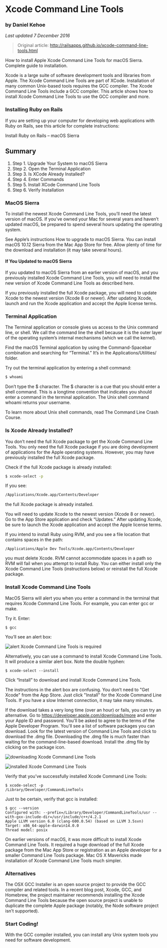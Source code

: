 # Xcode Command Line Tools

### by Daniel Kehoe  
*Last updated 7 December 2016*

> Original article: http://railsapps.github.io/xcode-command-line-tools.html

How to install Apple Xcode Command Line Tools for macOS Sierra. Complete guide to installation.

Xcode is a large suite of software development tools and libraries from Apple. The Xcode Command Line Tools are part of XCode. Installation of many common Unix-based tools requires the GCC compiler. The Xcode Command Line Tools include a GCC compiler. This article shows how to install Xcode Command Line Tools to use the GCC compiler and more.

### Installing Ruby on Rails
If you are setting up your computer for developing web applications with Ruby on Rails, see this article for complete instructions:

Install Ruby on Rails – macOS Sierra

## Summary
1. Step 1. Upgrade Your System to macOS Sierra
1. Step 2. Open the Terminal Application
1. Step 3. Is XCode Already Installed?
1. Step 4. Enter Commands
1. Step 5. Install XCode Command Line Tools
1. Step 6. Verify Installation

### MacOS Sierra
To install the newest Xcode Command Line Tools, you’ll need the latest version of macOS. 
If you’ve owned your Mac for several years and haven’t updated macOS, be prepared to spend several hours updating the operating system.

See Apple’s instructions How to upgrade to macOS Sierra. 
You can install macOS 10.12 Sierra from the Mac App Store for free. Allow plenty of time for the download and installation (it may take several hours).

#### If You Updated to macOS Sierra
If you updated to macOS Sierra from an earlier version of macOS, and you previously installed Xcode Command Line Tools, 
you will need to install the new version of Xcode Command Line Tools as described here.

If you previously installed the full Xcode package, you will need to update Xcode to the newest version (Xcode 8 or newer). 
After updating Xcode, launch and run the Xcode application and accept the Apple license terms.

### Terminal Application
The Terminal application or console gives us access to the Unix command line, or shell. We call the command line the shell because it is the outer layer of the operating system’s internal mechanisms (which we call the kernel).

Find the macOS Terminal application by using the Command-Spacebar combination and searching for “Terminal.” It’s in the Applications/Utilities/ folder.

Try out the terminal application by entering a shell command:

```bash
$ whoami
```

Don’t type the $ character. The $ character is a cue that you should enter a shell command. This is a longtime convention that indicates you should enter a command in the terminal application. The Unix shell command whoami returns your username.

To learn more about Unix shell commands, read The Command Line Crash Course.

### Is Xcode Already Installed?
You don’t need the full Xcode package to get the Xcode Command Line Tools. You only need the full Xcode package if you are doing development of applications for the Apple operating systems. However, you may have previously installed the full Xcode package.

Check if the full Xcode package is already installed:

```bash
$ xcode-select -p
```

If you see:
```bash
/Applications/Xcode.app/Contents/Developer
```
the full Xcode package is already installed.

You will need to update Xcode to the newest version (Xcode 8 or newer). Go to the App Store application and check “Updates.” After updating Xcode, be sure to launch the Xcode application and accept the Apple license terms.

If you intend to install Ruby using RVM, and you see a file location that contains spaces in the path:
```
/Applications/Apple Dev Tools/Xcode.app/Contents/Developer
```
you must delete Xcode. RVM cannot accommodate spaces in a path so RVM will fail when you attempt to install Ruby. You can either install only the Xcode Command Line Tools (instructions below) or reinstall the full Xcode package.

### Install Xcode Command Line Tools
MacOS Sierra will alert you when you enter a command in the terminal that requires Xcode Command Line Tools. For example, you can enter gcc or make.

Try it. Enter:
```
$ gcc
```
You’ll see an alert box:

![alert Xcode Command Line Tools is required](http://railsapps.github.io/images/installing-mavericks-popup.png)

Alternatively, you can use a command to install Xcode Command Line Tools. It will produce a similar alert box. Note the double hyphen:
```
$ xcode-select --install
```
Click “Install” to download and install Xcode Command Line Tools.

The instructions in the alert box are confusing. You don’t need to "Get Xcode" from the App Store. Just click "Install" for the Xcode Command Line Tools. If you have a slow Internet connection, it may take many minutes.

If the download takes a very long time (over an hour) or fails, you can try an alternative. Go to https://developer.apple.com/downloads/more and enter your Apple ID and password. You'll be asked to agree to the terms of the Apple Developer Program. You'll see a list of software packages you can download. Look for the latest version of Command Line Tools and click to download the .dmg file. Downloading the .dmg file is much faster than waiting for the command-line-based download. Install the .dmg file by clicking on the package icon.

![downloading Xcode Command Line Tools](http://railsapps.github.io/images/installing-mavericks-download.png)

![installed Xcode Command Line Tools](http://railsapps.github.io/images/imstalling-mavericks-installed.png)

Verify that you’ve successfully installed Xcode Command Line Tools:

```
$ xcode-select -p
/Library/Developer/CommandLineTools
```
Just to be certain, verify that gcc is installed:

```
$ gcc --version
Configured with: --prefix=/Library/Developer/CommandLineTools/usr --with-gxx-include-dir=/usr/include/c++/4.2.1
Apple LLVM version 6.0 (clang-600.0.54) (based on LLVM 3.5svn)
Target: x86_64-apple-darwin14.0.0
Thread model: posix
```
On earlier versions of macOS, it was more difficult to install Xcode Command Line Tools. It required a huge download of the full Xcode package from the Mac App Store or registration as an Apple developer for a smaller Command Line Tools package. Mac OS X Mavericks made installation of Xcode Command Line Tools much simpler.

### Alternatives
The OSX GCC Installer is an open source project to provide the GCC compiler and related tools. In a recent blog post, Xcode, GCC, and Homebrew, the project maintainer recommends installing the Xcode Command Line Tools because the open source project is unable to duplicate the complete Apple package (notably, the Node software project isn’t supported).

### Start Coding!
With the GCC compiler installed, you can install any Unix system tools you need for software development.

